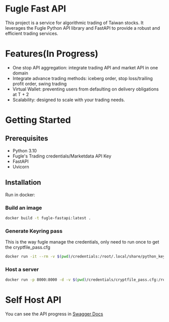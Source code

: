 # Fugle Fast API
This project is a service for algorithmic trading of Taiwan stocks. It leverages the Fugle Python API library and FastAPI to provide a robust and efficient trading services.

# Features(In Progress)
- One stop API aggregation: integrate trading API and market API in one domain
- Integrate advance trading methods: iceberg order, stop loss/trailing profit order, swing trading
- Virtual Wallet: preventing users from defaulting on delivery obligations at T + 2
- Scalability: designed to scale with your trading needs.

# Getting Started
## Prerequisites
- Python 3.10
- Fugle's Trading credentials/Marketdata API Key
- FastAPI
- Uvicorn

## Installation
Run in docker:

### Build an image
```bash
docker build -t fugle-fastapi:latest .
```

### Generate Keyring pass
This is the way fugle manage the credentials, only need to run once to get the cryptfile_pass.cfg
```bash
docker run -it --rm -v $(pwd)/credentials:/root/.local/share/python_keyring fugle-fastapi:latest python index.py
```

### Host a server
```bash
docker run -p 8000:8000 -d -v $(pwd)/credentials/cryptfile_pass.cfg:/root/.local/share/python_keyring/cryptfile_pass.cfg:ro --rm fugle-fastapi:latest
```

# Self Host API
You can see the API progress in
[Swagger Docs](https://fugle.lynxlinkage.com/docs)